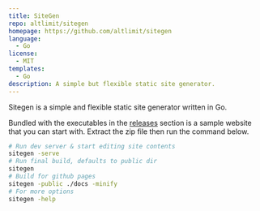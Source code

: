 ```yaml
---
title: SiteGen
repo: altlimit/sitegen
homepage: https://github.com/altlimit/sitegen
language:
  - Go
license:
  - MIT
templates:
  - Go
description: A simple but flexible static site generator.
---
```


Sitegen is a simple and flexible static site generator written in Go.

Bundled with the executables in the [releases](https://github.com/altlimit/sitegen/releases) section is a sample website that you can start with. Extract the zip file then run the command below.

```bash
# Run dev server & start editing site contents
sitegen -serve
# Run final build, defaults to public dir
sitegen
# Build for github pages
sitegen -public ./docs -minify
# For more options
sitegen -help
```